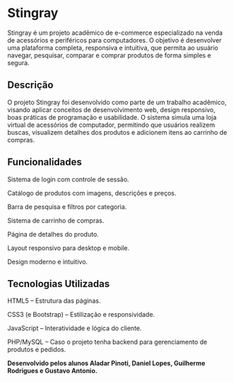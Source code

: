 <h1>Stingray</h1>
Stingray é um projeto acadêmico de e-commerce especializado na venda de acessórios e periféricos para computadores.
O objetivo é desenvolver uma plataforma completa, responsiva e intuitiva, que permita ao usuário navegar, pesquisar, comparar e comprar produtos de forma simples e segura.

<h2>Descrição</h2>
O projeto Stingray foi desenvolvido como parte de um trabalho acadêmico, visando aplicar conceitos de desenvolvimento web, design responsivo, boas práticas de programação e usabilidade.
O sistema simula uma loja virtual de acessórios de computador, permitindo que usuários realizem buscas, visualizem detalhes dos produtos e adicionem itens ao carrinho de compras.

<h2>Funcionalidades</h2>
Sistema de login com controle de sessão.

Catálogo de produtos com imagens, descrições e preços.

Barra de pesquisa e filtros por categoria.

Sistema de carrinho de compras.

Página de detalhes do produto.

Layout responsivo para desktop e mobile.

Design moderno e intuitivo.

<h2>Tecnologias Utilizadas</h2>
HTML5 – Estrutura das páginas.

CSS3 (e Bootstrap) – Estilização e responsividade.

JavaScript – Interatividade e lógica do cliente.

PHP/MySQL – Caso o projeto tenha backend para gerenciamento de produtos e pedidos.
<p>
  <b>Desenvolvido pelos alunos Aladar Pinoti, Daniel Lopes, Guilherme Rodrigues e Gustavo Antonio.</b>
</p>


